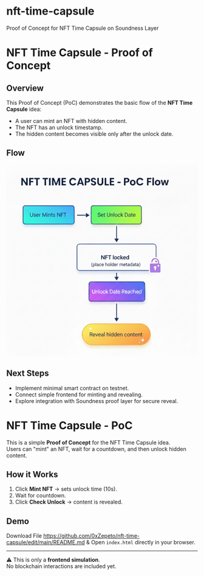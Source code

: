 # nft-time-capsule
Proof of Concept for NFT Time Capsule on Soundness Layer
# NFT Time Capsule - Proof of Concept

## Overview
This Proof of Concept (PoC) demonstrates the basic flow of the **NFT Time Capsule** idea:
- A user can mint an NFT with hidden content.
- The NFT has an unlock timestamp.
- The hidden content becomes visible only after the unlock date.

## Flow
![NFT Time Capsule Flow](https://raw.githubusercontent.com/0xZepeto/nft-time-capsule/refs/heads/main/1756557936591.jpg)

## Next Steps
- Implement minimal smart contract on testnet.
- Connect simple frontend for minting and revealing.
- Explore integration with Soundness proof layer for secure reveal.


# NFT Time Capsule - PoC

This is a simple **Proof of Concept** for the NFT Time Capsule idea.  
Users can "mint" an NFT, wait for a countdown, and then unlock hidden content.

## How it Works
1. Click **Mint NFT** → sets unlock time (10s).
2. Wait for countdown.
3. Click **Check Unlock** → content is revealed.

## Demo
Download File https://github.com/0xZepeto/nft-time-capsule/edit/main/README.md & Open `index.html` directly in your browser.

---
⚠️ This is only a **frontend simulation**.  
No blockchain interactions are included yet.
